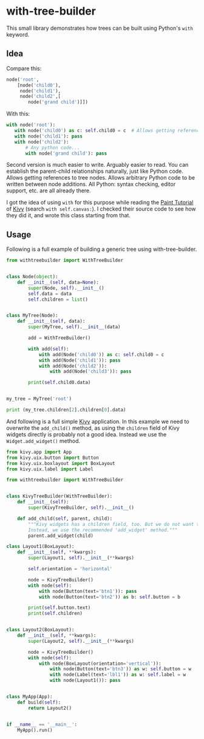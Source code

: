 # with-tree-builder
This small library demonstrates how trees can be built using Python's `with` keyword.

## Idea

Compare this:
```python
node('root',
    [node('child0'),
     node('child1'),
     node('child2',[
        node('grand child')]])
```   
 With this:
 ```python
 with node('root'):
    with node('child0') as c: self.child0 = c  # Allows getting references to wanted nodes.
    with node('child1'): pass
    with node('child2'):
        # Any python code...
        with node('grand child'): pass
 ```   
 Second version is much easier to write. Arguably easier to read. You can establish the parent-child relationships naturally, just like Python code. Allows getting references to tree nodes. Allows arbitrary Python code to be written between node additions. All Python: syntax checking, editor support, etc. are all already there.
 
 I got the idea of using `with` for this purpose while reading the [Paint Tutorial](https://kivy.org/docs/tutorials/firstwidget.html) of [Kivy](kivy.org) (search `with self.canvas:`). I checked their source code to see how they did it, and wrote this class starting from that.
 
## Usage
 
Following is a full example of building a generic tree using with-tree-builder. 
```python
from withtreebuilder import WithTreeBuilder


class Node(object):
    def __init__(self, data=None):
        super(Node, self).__init__()
        self.data = data
        self.children = list()


class MyTree(Node):
    def __init__(self, data):
        super(MyTree, self).__init__(data)

        add = WithTreeBuilder()

        with add(self):
            with add(Node('child0')) as c: self.child0 = c
            with add(Node('child1')): pass
            with add(Node('child2')):
                with add(Node('child3')): pass

        print(self.child0.data)


my_tree = MyTree('root')

print (my_tree.children[2].children[0].data)

```

And following is a full simple [Kivy](http://kivy.org) application. In this example we need to overwrite the `add_child()` method, as using the `children` field of Kivy widgets directly is probably not a good idea. Instead we use the `Widget.add_widget()` method.

```python
from kivy.app import App
from kivy.uix.button import Button
from kivy.uix.boxlayout import BoxLayout
from kivy.uix.label import Label

from withtreebuilder import WithTreeBuilder


class KivyTreeBuilder(WithTreeBuilder):
    def __init__(self):
        super(KivyTreeBuilder, self).__init__()

    def add_child(self, parent, child):
        """Kivy widgets has a children field, too. But we do not want to use them.
        Instead, we use the recommended 'add_widget' method."""
        parent.add_widget(child)

class Layout1(BoxLayout):
    def __init__(self, **kwargs):
        super(Layout1, self).__init__(**kwargs)

        self.orientation = 'horizontal'

        node = KivyTreeBuilder()
        with node(self):
            with node(Button(text='btn1')): pass
            with node(Button(text='btn2')) as b: self.button = b

        print(self.button.text)
        print(self.children)


class Layout2(BoxLayout):
    def __init__(self, **kwargs):
        super(Layout2, self).__init__(**kwargs)

        node = KivyTreeBuilder()
        with node(self):
            with node(BoxLayout(orientation='vertical')):
                with node(Button(text='btn3')) as w: self.button = w
                with node(Label(text='lbl1')) as w: self.label = w
                with node(Layout1()): pass


class MyApp(App):
    def build(self):
        return Layout2()


if __name__ == '__main__':
    MyApp().run()

```

